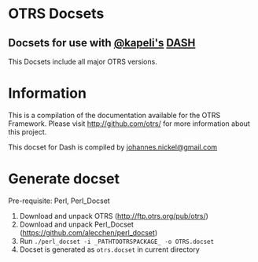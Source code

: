 OTRS Docsets
=========

## Docsets for use with [@kapeli's](https://twitter.com/kapeli) [DASH](http://kapeli.com/dash)

This Docsets include all major OTRS versions.


# Information

This is a compilation of the documentation available for the OTRS Framework. Please visit http://github.com/otrs/
for more information about this project.

This docset for Dash is compiled by <johannes.nickel@gmail.com>

# Generate docset

Pre-requisite: Perl, Perl_Docset
1. Download and unpack OTRS (http://ftp.otrs.org/pub/otrs/)
2. Download and unpack Perl_Docset (https://github.com/alecchen/perl_docset)
3. Run ``./perl_docset -i _PATHTOOTRSPACKAGE_ -o OTRS.docset``
4. Docset is generated as ``otrs.docset`` in current directory

